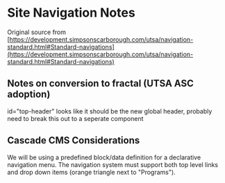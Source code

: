 # Site Navigation Notes

Original source from [https://development.simpsonscarborough.com/utsa/navigation-standard.html#Standard-navigations](https://development.simpsonscarborough.com/utsa/navigation-standard.html#Standard-navigations)

## Notes on conversion to fractal (UTSA ASC adoption)

id="top-header" looks like it should be the new global header, probably need to break this out to a seperate component

## Cascade CMS Considerations

We will be using a predefined block/data definition for a declarative navigation menu.  The navigation system must support both top level links and drop down items (orange triangle next to "Programs").

